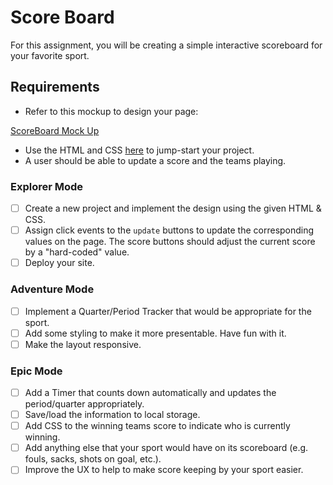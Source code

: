 # Score Board

For this assignment, you will be creating a simple interactive scoreboard for your favorite sport.

## Requirements

- Refer to this mockup to design your page:

[ScoreBoard Mock Up](https://raw.githubusercontent.com/suncoast-devs/handbook/master/curriculum/fundamentals/javascript/assignments/assets/scoreboard.png)

- Use the HTML and CSS [here](https://gist.github.com/mdewey/d331c0a449b8e53b4adc472ec0e5a1e8) to jump-start your project.
- A user should be able to update a score and the teams playing.

### Explorer Mode

- [ ] Create a new project and implement the design using the given HTML & CSS.
- [ ] Assign click events to the `update` buttons to update the corresponding values on the page. The score buttons should adjust the current score by a "hard-coded" value.
- [ ] Deploy your site.

### Adventure Mode

- [ ] Implement a Quarter/Period Tracker that would be appropriate for the sport.
- [ ] Add some styling to make it more presentable. Have fun with it.
- [ ] Make the layout responsive.

### Epic Mode

- [ ] Add a Timer that counts down automatically and updates the period/quarter appropriately.
- [ ] Save/load the information to local storage.
- [ ] Add CSS to the winning teams score to indicate who is currently winning.
- [ ] Add anything else that your sport would have on its scoreboard (e.g. fouls, sacks, shots on goal, etc.).
- [ ] Improve the UX to help to make score keeping by your sport easier.
